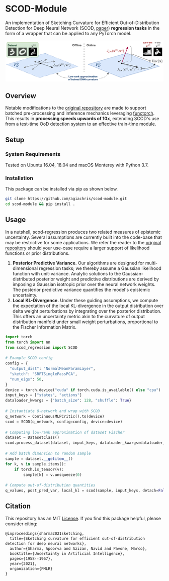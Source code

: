 # SCOD-Module
An implementation of Sketching Curvature for Efficient Out-of-Distribution Detection for Deep Neural Network (SCOD, [paper](https://arxiv.org/abs/2102.12567)) **regression tasks** in the form of a wrapper that can be applied to any PyTorch model.

![Figure](figures/scod_figure.png)


## Overview
Notable modifications to the [original repository](https://github.com/StanfordASL/SCOD) are made to support batched pre-processing and inference mechanics leveraging [functorch](https://pytorch.org/functorch/stable/). 
This results in **processing speeds upwards of 10x**, extending SCOD's use from a test-time OoD detection system to an effective train-time module.


## Setup

### System Requirements
Tested on Ubuntu 16.04, 18.04 and macOS Monterey with Python 3.7.

### Installation
This package can be installed via pip as shown below.

```bash
git clone https://github.com/agiachris/scod-module.git
cd scod-module && pip install .
```


## Usage
In a nutshell, scod-regression produces two related measures of epistemic uncertainty. 
Several assumptions are currently built into the code-base that may be restrictive for some applications.
We refer the reader to the [original repository](https://github.com/StanfordASL/SCOD) should your use-case require a larger support of likelihood functions or prior distributions.

1. **Posterior Predictive Variance.** 
Our algorithms are designed for multi-dimensional regression tasks; we thereby assume a Gaussian likelihood function with unit-variance. 
Analytic solutions to the Gaussian-distributed posterior weight and predictive distributions are derived by imposing a Gaussian isotropic prior over the neural network weights.
The posterior predictive variance quantifies the model's epistemic uncertainty.
2. **Local KL-Divergence.**
Under these guiding assumptions, we compute the expectation of the local KL-divergence in the output distribution over delta weight perturbations by integrating over the posterior distribution. 
This offers an uncertainty metric akin to the curvature of output distribution manifold under small weight perturbations, proportional to the Fischer Information Matrix. 


```python 
import torch
from torch import nn
from scod_regression import SCOD

# Example SCOD config
config = {
  "output_dist": "NormalMeanParamLayer",
  "sketch": "SRFTSinglePassPCA",
  "num_eigs": 50,
}
device = torch.device("cuda" if torch.cuda.is_available() else "cpu")
input_keys = ["states", "actions"]
dataloader_kwargs = {"batch_size": 128, "shuffle": True}

# Instantiate Q-network and wrap with SCOD
q_network = ContinuousMLPCritic().to(device)
scod = SCOD(q_network, config=config, device=device)

# Computing low-rank approximation of dataset Fischer
dataset = DatasetClass()
scod.process_dataset(dataset, input_keys, dataloader_kwargs=dataloader_kwargs)

# Add batch dimension to random sample
sample = dataset.__getitem__()
for k, v in sample.items():
    if torch.is_tensor(v):
        sample[k] = v.unsqueeze(0)

# Compute out-of-distribution quantities
q_values, post_pred_var, local_kl = scod(sample, input_keys, detach=False)

``` 


## Citation
This repository has an MIT [License](https://github.com/agiachris/scod-regression/blob/main/LICENSE). If you find this package helpful, please consider citing:
```
@inproceedings{sharma2021sketching,
  title={Sketching curvature for efficient out-of-distribution detection for deep neural networks},
  author={Sharma, Apoorva and Azizan, Navid and Pavone, Marco},
  booktitle={Uncertainty in Artificial Intelligence},
  pages={1958--1967},
  year={2021},
  organization={PMLR}
}
```
